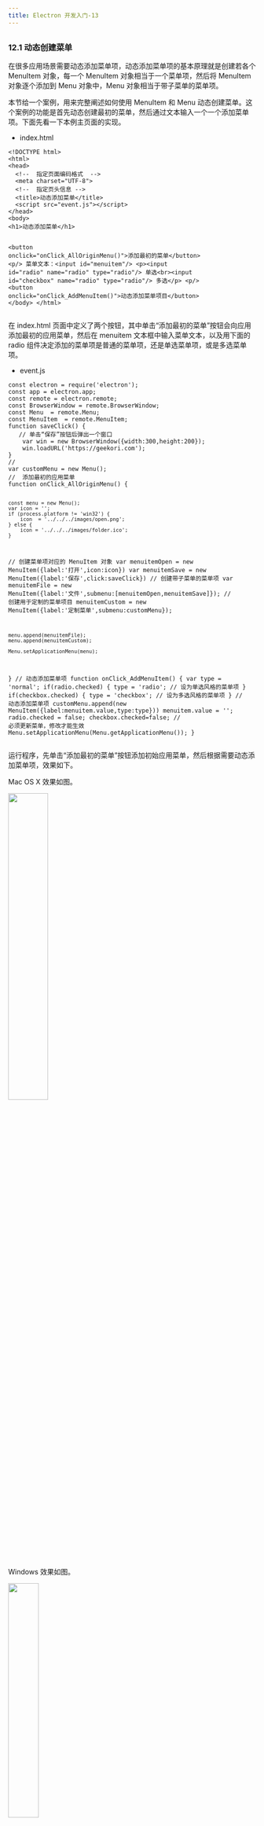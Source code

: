 ```yaml
---
title: Electron 开发入门-13
---
```

<article id="topicContainer" class="column_content"><h2 class="topic_title"></h2><div><h3 id="121">12.1 动态创建菜单</h3>
<p>在很多应用场景需要动态添加菜单项，动态添加菜单项的基本原理就是创建若各个 MenuItem 对象，每一个 MenuItem 对象相当于一个菜单项，然后将 MenuItem 对象逐个添加到 Menu 对象中，Menu 对象相当于带子菜单的菜单项。</p>
<p>本节给一个案例，用来完整阐述如何使用 MenuItem 和 Menu 动态创建菜单。这个案例的功能是首先动态创建最初的菜单，然后通过文本输入一个一个添加菜单项。下面先看一下本例主页面的实现。</p>
<ul>
<li>index.html</li>
</ul>
<pre><code>&lt;!DOCTYPE html&gt;
&lt;html&gt;
&lt;head&gt;
  &lt;!--  指定页面编码格式  --&gt;
  &lt;meta charset="UTF-8"&gt;
  &lt;!--  指定页头信息 --&gt;
  &lt;title&gt;动态添加菜单&lt;/title&gt;
  &lt;script src="event.js"&gt;&lt;/script&gt;
&lt;/head&gt;
&lt;body&gt;
&lt;h1&gt;动态添加菜单&lt;/h1&gt;

&lt;button onclick="onClick_AllOriginMenu()"&gt;添加最初的菜单&lt;/button&gt;
&lt;p/&gt;
菜单文本：&lt;input id="menuitem"/&gt;
&lt;p&gt;&lt;input id="radio" name="radio" type="radio"/&gt; 单选&lt;br&gt;&lt;input id="checkbox" name="radio" type="radio"/&gt; 多选&lt;/p&gt;
&lt;p/&gt;
&lt;button onclick="onClick_AddMenuItem()"&gt;动态添加菜单项目&lt;/button&gt;
&lt;/body&gt;
&lt;/html&gt;
</code></pre>
<p>在 index.html 页面中定义了两个按钮，其中单击“添加最初的菜单”按钮会向应用添加最初的应用菜单，然后在 menuitem 文本框中输入菜单文本，以及用下面的 radio 组件决定添加的菜单项是普通的菜单项，还是单选菜单项，或是多选菜单项。</p>
<ul>
<li>event.js</li>
</ul>
<pre><code>const electron = require('electron');
const app = electron.app;
const remote = electron.remote;
const BrowserWindow = remote.BrowserWindow;
const Menu  = remote.Menu;
const MenuItem  = remote.MenuItem;
function saveClick() {
   // 单击“保存”按钮后弹出一个窗口
    var win = new BrowserWindow({width:300,height:200});
    win.loadURL('https://geekori.com');
}
// 
var customMenu = new Menu();
//  添加最初的应用菜单
function onClick_AllOriginMenu() {

    const menu = new Menu();
    var icon = '';
    if (process.platform != 'win32') {
        icon  = '../../../images/open.png';
    } else {
        icon = '../../../images/folder.ico';
    }
   //  创建菜单项对应的 MenuItem 对象
    var menuitemOpen =    new MenuItem({label:'打开',icon:icon})
    var menuitemSave = new MenuItem({label:'保存',click:saveClick})
   // 创建带子菜单的菜单项
    var menuitemFile = new MenuItem({label:'文件',submenu:[menuitemOpen,menuitemSave]});
   // 创建用于定制的菜单项目
    menuitemCustom =  new MenuItem({label:'定制菜单',submenu:customMenu});

    menu.append(menuitemFile);
    menu.append(menuitemCustom);

    Menu.setApplicationMenu(menu);

}
//  动态添加菜单项
function onClick_AddMenuItem() {
    var type = 'normal';
    if(radio.checked)  {
        type = 'radio';      // 设为单选风格的菜单项
    }
    if(checkbox.checked)  {
        type  =  'checkbox';  //  设为多选风格的菜单项
    }
   //  动态添加菜单项
    customMenu.append(new MenuItem({label:menuitem.value,type:type}))
    menuitem.value = '';
    radio.checked = false;
    checkbox.checked=false;
   //  必须更新菜单，修改才能生效
    Menu.setApplicationMenu(Menu.getApplicationMenu());
}
</code></pre>
<p>运行程序，先单击“添加最初的菜单”按钮添加初始应用菜单，然后根据需要动态添加菜单项，效果如下。</p>
<p>Mac OS X 效果如图。</p>
<p><img src="https://images.gitbook.cn/55e2f1b0-85d7-11e9-93d9-974442b5d3f6"  width = "40%" /></p>
<p>Windows 效果如图。</p>
<p><img src="https://images.gitbook.cn/5c59e990-85d7-11e9-bd42-43ed062f8a3c"  width = "35%" /></p>
<p>PS：在 Electron 中对 JavaScript 代码引用 HTML 中的组件的方式进行了扩展。在传统的 Web 应用中，需要使用document.getElementById 方法根据组件的 id 获取组件的 DOM 对象，但在 Electron 中，可以直接使用组件的 id引用组件中的属性和方法，如 menuItem.value。</p>
<h3 id="122">12.2 上下文菜单</h3>
<p>上下文菜单就是鼠标右键单击某个页面组件弹出的一个菜单，因此上下文菜单也称为鼠标右键菜单。创建上下文菜单的方式与创建应用菜单的方式类似，只是不使用 Menu.setApplicationMenu 方法将菜单作为应用菜单显示，而是使用 menu.popup 方法在鼠标单击的位置弹出菜单。下面的代码完整地演示了如何实现上下文菜单。</p>
<ul>
<li>index.html</li>
</ul>
<pre><code>&lt;!DOCTYPE html&gt;
&lt;html&gt;
&lt;head&gt;
  &lt;!--  指定页面编码格式  --&gt;
  &lt;meta charset="UTF-8"&gt;
  &lt;!--  指定页头信息 --&gt;
  &lt;title&gt;上下文菜单&lt;/title&gt;
  &lt;script src="event.js"&gt;&lt;/script&gt;
&lt;/head&gt;
&lt;body onload="onload()"&gt;
&lt;h1&gt;上下文菜单&lt;/h1&gt;
&lt;div id = "panel" style="background-color: brown; width: 300px;height:200px"&gt;&lt;/div&gt;
&lt;/body&gt;
&lt;/html&gt;
</code></pre>
<p>在 index.html 页面中放置了一个 \<div> 标签，当鼠标右击 \<div> 标签时就会弹出上下文菜单。</p>
<ul>
<li>event.js</li>
</ul>
<pre><code>const electron = require('electron');
const app = electron.app;
const remote = electron.remote;
const BrowserWindow = remote.BrowserWindow;
const Menu  = remote.Menu;
const MenuItem  = remote.MenuItem;
const dialog = remote.dialog;
function  onload() {
    const menu = new Menu();
    var icon = '';
    if (process.platform != 'win32') {
        icon  = '../../../images/open.png';
    } else {
        icon = '../../../images/folder.ico';
    }
    const win = remote.getCurrentWindow();
    //  添加上下文菜单项，单击菜单项，会弹出打开对话框，并将选择的文件路径设置为窗口标题
    var menuitemOpen = new MenuItem({label:'打开',icon:icon,click:()=&gt;{
        var paths =  dialog.showOpenDialog({properties: ['openFile']});
        if(paths  != undefined)
            win.setTitle(paths[0]);
    }});
    var menuitemSave = new MenuItem({label:'保存',click:saveClick})

    var menuitemFile = new MenuItem({label:'文件',submenu:[menuitemOpen,menuitemSave]});

    var menuitemInsertImage =  new MenuItem({label:'插入图像'});
    var menuitemRemoveImage =  new MenuItem({label:'删除图像'});

    menu.append(menuitemFile);
    menu.append(menuitemInsertImage);
    menu.append(menuitemRemoveImage);
   //  添加上下文菜单响应事件，只有单击鼠标右键，才会触发该事件
    panel.addEventListener('contextmenu',function(event) {
        //  阻止事件的默认行为，例如，submit 按钮将不会向 form 提交
       event.preventDefault();
       x = event.x;
       y = event.y;
       //  弹出上下文菜单
       menu.popup({x:x,y:y});
       return false;
    });
}
function saveClick() {
    var win = new BrowserWindow({width:300,height:200});
    win.loadURL('https://geekori.com');
}
</code></pre>
<p>上下文菜单的效果如下图所示。</p>
<p><img src="https://images.gitbook.cn/642993a0-85d7-11e9-a237-dd6feca557a2"  width = "30%" /></p>
<h3 id="">答疑与交流</h3>
<p>为了让订阅课程的读者更快更好地掌握课程的重要知识点，我们为每个课程配备了课程学习答疑群服务，邀请作者定期答疑，尽可能保障大家学习效果。同时帮助大家克服学习拖延问题！</p>
<p>请添加小助手伽利略微信 GitChatty6，并将支付截图发给她，小助手会拉你进课程学习群。</p></div></article>